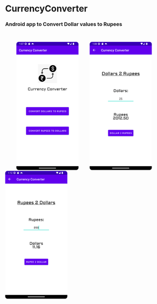# CurrencyConverter
### Android app to Convert Dollar values to Rupees
<br>

&emsp; &emsp;
<img src="screenshots/Home.png" alt="drawing" width="200"/>&emsp; &emsp;
<img src="screenshots/Dollars2Rupees_Result.png" alt="drawing" width="200"/>&emsp; &emsp;
<img src="screenshots/Rupees2Dollars_Result.png" alt="drawing" width="200"/>

